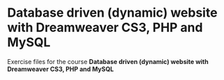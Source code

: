 # Database driven (dynamic) website with Dreamweaver CS3, PHP and MySQL
Exercise files for the course **Database driven (dynamic) website with Dreamweaver CS3, PHP and MySQL**
